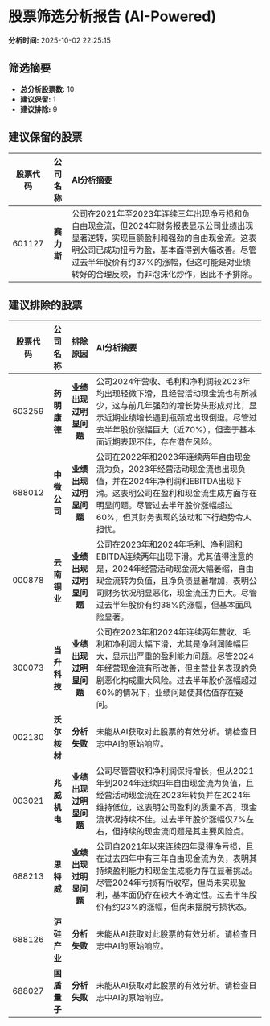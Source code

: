# 股票筛选分析报告 (AI-Powered)

**分析时间:** 2025-10-02 22:25:15

## 筛选摘要

- **总分析股票数:** 10
- **建议保留:** 1
- **建议排除:** 9

## 建议保留的股票

| 股票代码 | 公司名称 | AI分析摘要 |
|:---:|:---:|:---|
| 601127 | **赛力斯** | 公司在2021年至2023年连续三年出现净亏损和负自由现金流，但2024年财务报表显示公司业绩出现显著逆转，实现巨额盈利和强劲的自由现金流。这表明公司已成功扭亏为盈，基本面得到大幅改善。尽管过去半年股价有约37%的涨幅，但这可能是对业绩转好的合理反映，而非泡沫化炒作，因此不予排除。 |

## 建议排除的股票

| 股票代码 | 公司名称 | 排除原因 | AI分析摘要 |
|:---:|:---:|:---:|:---|
| 603259 | **药明康德** | **业绩出现过明显问题** | 公司2024年营收、毛利和净利润较2023年均出现轻微下滑，且经营活动现金流也有所减少，这与前几年强劲的增长势头形成对比，显示近期业绩增长遇到瓶颈或出现倒退。尽管过去半年股价涨幅巨大（近70%），但鉴于基本面近期表现不佳，存在潜在风险。 |
| 688012 | **中微公司** | **业绩出现过明显问题** | 公司在2022年和2023年连续两年自由现金流为负，2023年经营活动现金流也出现负值，并在2024年净利润和EBITDA出现下滑。这表明公司在盈利和现金流生成方面存在明显问题。尽管过去半年股价涨幅超过60%，但其财务表现的波动和下行趋势令人担忧。 |
| 000878 | **云南铜业** | **业绩出现过明显问题** | 公司在2023年和2024年毛利、净利润和EBITDA连续两年出现下滑。尤其值得注意的是，2024年经营活动现金流大幅萎缩，自由现金流转为负值，且净负债显著增加，表明公司财务状况明显恶化，现金流压力巨大。尽管过去半年股价有约38%的涨幅，但基本面风险显著。 |
| 300073 | **当升科技** | **业绩出现过明显问题** | 公司在2023年和2024年连续两年营收、毛利和净利润大幅下滑，尤其是净利润降幅巨大，显示出严重的盈利能力问题。尽管2024年经营现金流有所改善，但主营业务表现的急剧恶化构成重大风险。过去半年股价涨幅超过60%的情况下，业绩问题使其估值存在疑问。 |
| 002130 | **沃尔核材** | **分析失败** | 未能从AI获取对此股票的有效分析。请检查日志中AI的原始响应。 |
| 003021 | **兆威机电** | **业绩出现过明显问题** | 公司尽管营收和净利润保持增长，但从2021年到2024年连续四年自由现金流为负值，且经营活动现金流在2023年转负并在2024年维持低位，这表明公司盈利的质量不高，现金流状况持续不佳。过去半年股价涨幅仅7%左右，但持续的现金流问题是其主要风险点。 |
| 688213 | **思特威** | **业绩出现过明显问题** | 公司自2021年以来连续四年录得净亏损，且在过去四年中有三年自由现金流为负，表明其持续盈利能力和现金生成能力存在显著挑战。尽管2024年亏损有所收窄，但尚未实现盈利，基本面仍存在较大不确定性。过去半年股价有约23%的涨幅，但尚未摆脱亏损状态。 |
| 688126 | **沪硅产业** | **分析失败** | 未能从AI获取对此股票的有效分析。请检查日志中AI的原始响应。 |
| 688027 | **国盾量子** | **分析失败** | 未能从AI获取对此股票的有效分析。请检查日志中AI的原始响应。 |
